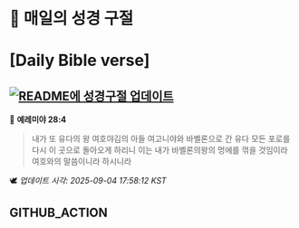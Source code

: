 # 🙏 매일의 성경 구절
# [Daily Bible verse]
## [![README에 성경구절 업데이트](https://github.com/DONGSUKA/first_test/actions/workflows/update-readme-bible.yml/badge.svg)](https://github.com/DONGSUKA/first_test/actions/workflows/update-readme-bible.yml)
<!-- START_BIBLE_VERSE -->
📖 **예레미야 28:4**
> 내가 또 유다의 왕 여호야김의 아들 여고니야와 바벨론으로 간 유다 모든 포로를 다시 이 곳으로 돌아오게 하리니 이는 내가 바벨론의왕의 멍에를 꺾을 것임이라 여호와의 말씀이니라 하시니라

🕊️ _업데이트 시각: 2025-09-04 17:58:12 KST_
  <!-- END_BIBLE_VERSE -->
## GITHUB_ACTION

